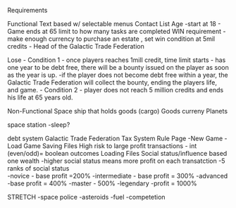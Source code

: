 Requirements

Functional
Text based w/ selectable menus
Contact List
Age
	-start at 18
	- Game ends at 65
limit to how many tasks are completed
WIN requirement
	- make enough currency to purchase an estate , set win condition at 5mil credits
	- Head of the Galactic Trade Federation
	

Lose
	- Condition 1
		- once players reaches 1mill credit, time limit starts
		- has one year to be debt free, there will be a bounty issued on the player as soon as the year is up.
			-if the player does not become debt free within a year, the Galactic Trade Federation will collect the bounty, ending the players life, and game. 
	- Condition 2
		- player does not reach 5 million credits and ends his life at 65 years old.




Non-Functional
Space ship that holds goods (cargo)
Goods
curreny
Planets

space station
	-sleep?

debt system 
Galactic Trade Federation Tax System
Rule Page
	-New Game
	-Load Game
Saving Files
High risk to large profit transactions
	- int (even/odd)= boolean outcomes
Loading Files
Social status/influence based one wealth
	-higher social status means more profit on each transatction
	-5 ranks of social status	
		-novice
			- base profit =200%
		-intermediate
			- base profit = 300%
		-advanced
			-base profit  = 400%
		-master
			- 500%
		-legendary
			-profit = 1000%


STRETCH
-space police
-asteroids
-fuel
-competetion


